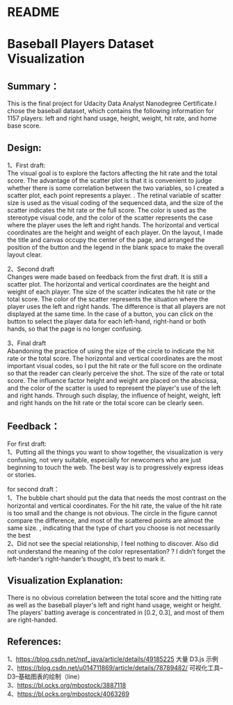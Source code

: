 # README
Baseball Players Dataset Visualization 
====
Summary：
----
This is the final project for Udacity Data Analyst Nanodegree Certificate.I chose the baseball dataset, which contains the following information for 1157 players: left and right hand usage, height, weight, hit rate, and home base score.<br>

Design:
----
1、First draft:<br>
  The visual goal is to explore the factors affecting the hit rate and the total score. The advantage of the scatter plot is that it is convenient to judge whether there is some correlation between the two variables, so I created a scatter plot, each point represents a player. . The retinal variable of scatter size is used as the visual coding of the sequenced data, and the size of the scatter indicates the hit rate or the full score. The color is used as the stereotype visual code, and the color of the scatter represents the case where the player uses the left and right hands. The horizontal and vertical coordinates are the height and weight of each player. On the layout, I made the title and canvas occupy the center of the page, and arranged the position of the button and the legend in the blank space to make the overall layout clear.<br>

2、Second draft<br>
  Changes were made based on feedback from the first draft. It is still a scatter plot. The horizontal and vertical coordinates are the height and weight of each player. The size of the scatter indicates the hit rate or the total score. The color of the scatter represents the situation where the player uses the left and right hands. The difference is that all players are not displayed at the same time. In the case of a button, you can click on the button to select the player data for each left-hand, right-hand or both hands, so that the page is no longer confusing.<br>

3、Final draft<br>
  Abandoning the practice of using the size of the circle to indicate the hit rate or the total score. The horizontal and vertical coordinates are the most important visual codes, so I put the hit rate or the full score on the ordinate so that the reader can clearly perceive the shot. The size of the rate or total score. The influence factor height and weight are placed on the abscissa, and the color of the scatter is used to represent the player's use of the left and right hands. Through such display, the influence of height, weight, left and right hands on the hit rate or the total score can be clearly seen.<br>

Feedback：
----
  For first draft:<br>
1、Putting all the things you want to show together, the visualization is very confusing, not very suitable, especially for newcomers who are just beginning to touch the web. The best way is to progressively express ideas or stories.<br>

  for second draft：<br>
1、The bubble chart should put the data that needs the most contrast on the horizontal and vertical coordinates. For the hit rate, the value of the hit rate is too small and the change is not obvious. The circle in the figure cannot compare the difference, and most of the scattered points are almost the same size. , indicating that the type of chart you choose is not necessarily the best<br>
2、Did not see the special relationship, I feel nothing to discover. Also did not understand the meaning of the color representation? ? I didn’t forget the left-hander’s right-hander’s thought, it’s best to mark it.<br>

Visualization Explanation:
----
There is no obvious correlation between the total score and the hitting rate as well as the baseball player's left and right hand usage, weight or height. The players' batting average is concentrated in [0.2, 0.3], and most of them are right-handed.<br>

References:
----
1、https://blog.csdn.net/npf_java/article/details/49185225  大量 D3.js 示例<br>
2、https://blog.csdn.net/u014711869/article/details/78789482/ 可视化工具–D3–基础图表的绘制（line）<br>
3、https://bl.ocks.org/mbostock/3887118<br>
4、https://bl.ocks.org/mbostock/4063269<br>
